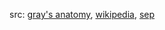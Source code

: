 src: [gray's anatomy](https://www.bartleby.com/lit-hub/anatomy-of-the-human-body/4e-the-pineal-body), [wikipedia](https://en.wikipedia.org/wiki/Pineal_gland), [sep](https://plato.stanford.edu/entries/pineal-gland/) 

